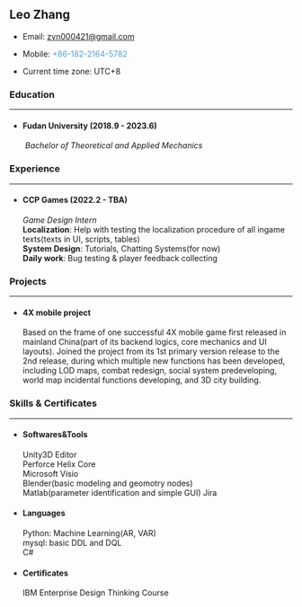 ## Leo Zhang ##
+ Email: <font color="#4ea1db">zyn000421@gmail.com</font>

+ Mobile: <font color="#4ea1db">+86-182-2164-5782</font>
+ Current time zone: UTC+8

### Education
---
+ #### Fudan University (2018.9 - 2023.6)
&ensp;&ensp;&ensp;&ensp;*Bachelor of Theoretical and Applied Mechanics*
&ensp;&ensp;&ensp;&ensp;
### Experience
---
+ #### CCP Games (2022.2 - TBA)
    *Game Design Intern*</br>
    **Localization**: Help with testing the localization procedure of all ingame texts(texts in UI, scripts, tables)</br>
    **System Design**: Tutorials, Chatting Systems(for now)</br>
    **Daily work**: Bug testing & player feedback collecting</br>

### Projects
---
+ #### 4X mobile project
    Based on the frame of one successful 4X mobile game first released in mainland China(part of its backend logics, core mechanics and UI layouts). Joined the project from its 1st primary version release to the 2nd release, during which multiple new functions has been developed, including LOD maps, combat redesign, social system predeveloping, world map incidental functions developing, and 3D city building.

### Skills & Certificates
---
+ #### Softwares&Tools
    Unity3D Editor</br>
    Perforce Helix Core</br>
    Microsoft Visio</br>
    Blender(basic modeling and geomotry nodes)</br>
    Matlab(parameter identification and simple GUI)
    Jira</br>
+ #### Languages
    Python: Machine Learning(AR, VAR)</br>
    mysql: basic DDL and DQL</br>
    C#</br>
+ #### Certificates
    IBM Enterprise Design Thinking Course
